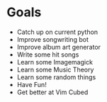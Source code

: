 # Goals

- Catch up on current python
- Improve songwriting bot
- Improve album art generator
- Write some hit songs
- Learn some Imagemagick
- Learn some Music Theory
- Learn some random things
- Have Fun!
- Get better at Vim Cubed
